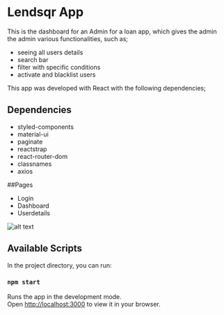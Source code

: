 # Lendsqr App

This is the dashboard for an Admin for a loan app, which gives the admin the admin various functionalities, such as;
* seeing all users details
* search bar 
* filter with specific conditions
* activate and blacklist users

This app was developed with React with the following dependencies;
## Dependencies
- styled-components
- material-ui
- paginate
- reactstrap
- react-router-dom
- classnames
- axios

##Pages
- Login 
- Dashboard
- Userdetails

![alt text](http://C:\Users\user\Downloads\Login.png)



## Available Scripts

In the project directory, you can run:

### `npm start`

Runs the app in the development mode.\
Open [http://localhost:3000](http://localhost:3000) to view it in your browser.


